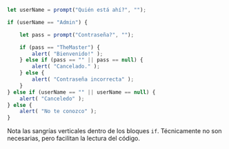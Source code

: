 

```js run demo
let userName = prompt("Quién está ahí?", "");

if (userName == "Admin") {

	let pass = prompt("Contraseña?", "");

	if (pass == "TheMaster") {
		alert( "Bienvenido!" );
	} else if (pass == "" || pass == null) {
		alert( "Cancelado." );
	} else {
		alert( "Contraseña incorrecta" );
	}
} else if (userName == "" || userName == null) {
	alert( "Canceledo" );
} else {
	alert( "No te conozco" );
}
```

Nota las sangrías verticales dentro de los bloques `if`. Técnicamente no son necesarias, pero facilitan la lectura del código.
